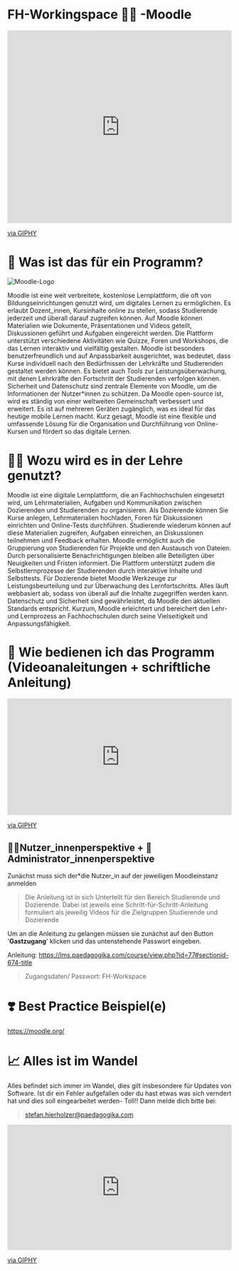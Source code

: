 <!--

author:   Stefan Hierholzer
email:    stefan.hierholzer@paedagogika.com
icon:     https://paedagogika-fachschule.de/media/paedagogika-fachschule-weblogo.png
version:  0.0.1
language: de
narrator: Deutsch Male
comment:  Dieses Dokument dient der Begrüßung neuer Studierender
tags:     Neue studierende, Pädagogika, Fachschule, Tutorial


@style

section {
    margin-top: 2rem;
}

iframe {
    min-height: 600px;
}

details {
    padding: 1em;
    border: 1px solid #ccc;
    border-radius: 4px;
    margin-bottom: 0.1em;
    display: block;
}

summary {
    font-weight: bold;
    cursor: pointer;
}

@keyframes details-show {
    from {
        opacity: 0;
        transform: translateY(-0.5em);
    }
}

details[open] > *:not(summary) {
    animation: details-show 500ms ease-in-out;
}

.person-img {
    margin-top: 1em;
    width: 250px;
}

@end

-->

# FH-Workingspace 🧑‍💼 -Moodle
<div style="width:100%;height:0;padding-bottom:86%;position:relative;"><iframe src="https://giphy.com/embed/payr6u9f4Pa5zYGDid" width="100%" height="100%" style="position:absolute" frameBorder="0" class="giphy-embed" allowFullScreen></iframe></div><p><a href="https://giphy.com/gifs/jojo-joseph-raja-payr6u9f4Pa5zYGDid">via GIPHY</a></p>


# 📂 Was ist das für ein Programm?

![Moodle-Logo](https://upload.wikimedia.org/wikipedia/commons/thumb/c/c6/Moodle-logo.svg/512px-Moodle-logo.svg.png)


Moodle ist eine weit verbreitete, kostenlose Lernplattform, die oft von Bildungseinrichtungen genutzt wird, um digitales Lernen zu ermöglichen. Es erlaubt Dozent_innen, Kursinhalte online zu stellen, sodass Studierende jederzeit und überall darauf zugreifen können. Auf Moodle können Materialien wie Dokumente, Präsentationen und Videos geteilt, Diskussionen geführt und Aufgaben eingereicht werden. Die Plattform unterstützt verschiedene Aktivitäten wie Quizze, Foren und Workshops, die das Lernen interaktiv und vielfältig gestalten. Moodle ist besonders benutzerfreundlich und auf Anpassbarkeit ausgerichtet, was bedeutet, dass Kurse individuell nach den Bedürfnissen der Lehrkräfte und Studierenden gestaltet werden können. Es bietet auch Tools zur Leistungsüberwachung, mit denen Lehrkräfte den Fortschritt der Studierenden verfolgen können. Sicherheit und Datenschutz sind zentrale Elemente von Moodle, um die Informationen der Nutzer*innen zu schützen. Da Moodle open-source ist, wird es ständig von einer weltweiten Gemeinschaft verbessert und erweitert. Es ist auf mehreren Geräten zugänglich, was es ideal für das heutige mobile Lernen macht. Kurz gesagt, Moodle ist eine flexible und umfassende Lösung für die Organisation und Durchführung von Online-Kursen und fördert so das digitale Lernen.

# 🧑‍🏫 Wozu wird es in der Lehre genutzt?
Moodle ist eine digitale Lernplattform, die an Fachhochschulen eingesetzt wird, um Lehrmaterialien, Aufgaben und Kommunikation zwischen Dozierenden und Studierenden zu organisieren. Als Dozierende können Sie Kurse anlegen, Lehrmaterialien hochladen, Foren für Diskussionen einrichten und Online-Tests durchführen. Studierende wiederum können auf diese Materialien zugreifen, Aufgaben einreichen, an Diskussionen teilnehmen und Feedback erhalten. Moodle ermöglicht auch die Gruppierung von Studierenden für Projekte und den Austausch von Dateien. Durch personalisierte Benachrichtigungen bleiben alle Beteiligten über Neuigkeiten und Fristen informiert. Die Plattform unterstützt zudem die Selbstlernprozesse der Studierenden durch interaktive Inhalte und Selbsttests. Für Dozierende bietet Moodle Werkzeuge zur Leistungsbeurteilung und zur Überwachung des Lernfortschritts. Alles läuft webbasiert ab, sodass von überall auf die Inhalte zugegriffen werden kann. Datenschutz und Sicherheit sind gewährleistet, da Moodle den aktuellen Standards entspricht. Kurzum, Moodle erleichtert und bereichert den Lehr- und Lernprozess an Fachhochschulen durch seine Vielseitigkeit und Anpassungsfähigkeit.




# 📀 Wie bedienen ich das Programm (Videoanaleitungen + schriftliche Anleitung)

<div style="width:100%;height:0;padding-bottom:52%;position:relative;"><iframe src="https://giphy.com/embed/ENL5sbMUYeT2L9lDop" width="100%" height="100%" style="position:absolute" frameBorder="0" class="giphy-embed" allowFullScreen></iframe></div><p><a href="https://giphy.com/gifs/snl-saturday-night-live-season-48-ENL5sbMUYeT2L9lDop">via GIPHY</a></p>

## 🧑‍🦱Nutzer_innenperspektive + 🫅 Administrator_innenperspektive

Zunächst muss sich der*die Nutzer_in auf der jeweiligen Moodleinstanz anmelden

>Die Anleitung ist in sich Unterteilt für den Bereich Studierende und Dozierende.  Dabei ist jeweils eine Schritt-für-Schritt-Anleitung formuliert  als jeweilig Videos für die Zielgruppen Studierende und Dozierende

Um an die Anleitung zu gelangen müssen sie zunächst auf den Button '**Gastzugang**' klicken und das untenstehende Passwort eingeben.

Anleitung: https://lms.paedagogika.com/course/view.php?id=77#sectionid-674-title 


> Zugangsdaten/ Passwort: FH-Workspace




# ❣️ Best Practice Beispiel(e)
https://moodle.org/ 



# 📈 Alles ist im Wandel
Alles befindet sich immer im Wandel, dies gilt insbesondere für Updates von Software. Ist dir ein Fehler aufgefallen oder du hast etwas was sich verndert hat und dies soll eingearbeitet werden- Toll!! Dann melde dich bitte bei:

>stefan.hierholzer@paedagogika.com

<div style="width:100%;height:0;padding-bottom:56%;position:relative;"><iframe src="https://giphy.com/embed/KnK190zp5alz2wlRxU" width="100%" height="100%" style="position:absolute" frameBorder="0" class="giphy-embed" allowFullScreen></iframe></div><p><a href="https://giphy.com/gifs/transition-chang-change-management-KnK190zp5alz2wlRxU">via GIPHY</a></p>

